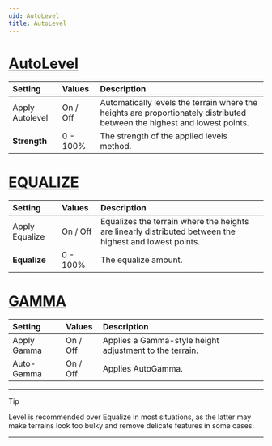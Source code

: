 ```yaml
---
uid: AutoLevel
title: AutoLevel
---
```

# [AutoLevel](#tab/tabid-a)
| Setting    | Values     | Description |
| :--------- | :--------- | :---------- |
| Apply Autolevel | On / Off | Automatically levels the terrain where the heights are proportionately distributed between the highest and lowest points. |
| **Strength** | 0 - 100%   | The strength of the applied levels method.                                                                                |

# [EQUALIZE](#tab/tabid-b)
| Setting        | Values   | Description                                                                                             |
| :------------- | :------- | :------------------------------------------------------------------------------------------------------ |
| Apply Equalize | On / Off | Equalizes the terrain where the heights are linearly distributed between the highest and lowest points. |
| **Equalize**   | 0 - 100% | The equalize amount.                                                                                    |

# [GAMMA](#tab/tabid-c)
| Setting     | Values   | Description                                             |
| :---------- | :------- | :------------------------------------------------------ |
| Apply Gamma | On / Off | Applies a Gamma-style height adjustment to the terrain. |
| Auto-Gamma  | On / Off | Applies AutoGamma.                                      |





***

> [!TIP] 
> Level is recommended over Equalize in most situations, as the latter may make terrains look too bulky and remove delicate features in some cases.

***

<!--examples-->